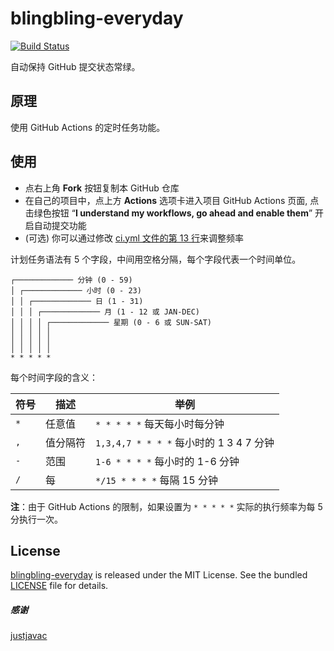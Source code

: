 # blingbling-everyday

[![Build Status](https://github.com/justjavac/auto-green/workflows/ci/badge.svg?branch=master)](https://github.com/justjavac/auto-green/actions)

自动保持 GitHub 提交状态常绿。

## 原理

使用 GitHub Actions 的定时任务功能。

## 使用

- 点右上角 **Fork** 按钮复制本 GitHub 仓库
- 在自己的项目中，点上方 **Actions** 选项卡进入项目 GitHub Actions 页面, 点击绿色按钮 “**I understand my workflows, go ahead and enable them**” 开启自动提交功能
- (可选) 你可以通过修改 [ci.yml 文件的第 13 行](https://github.com/eyea/blingbling-everyday/blob/master/.github/workflows/ci.yml#L13)来调整频率

计划任务语法有 5 个字段，中间用空格分隔，每个字段代表一个时间单位。

```plain
┌───────────── 分钟 (0 - 59)
│ ┌───────────── 小时 (0 - 23)
│ │ ┌───────────── 日 (1 - 31)
│ │ │ ┌───────────── 月 (1 - 12 或 JAN-DEC)
│ │ │ │ ┌───────────── 星期 (0 - 6 或 SUN-SAT)
│ │ │ │ │
│ │ │ │ │
│ │ │ │ │
* * * * *
```

每个时间字段的含义：

|符号   | 描述        | 举例                                        |
| ----- | -----------| -------------------------------------------|
| `*`   | 任意值      | `* * * * *` 每天每小时每分钟                  |
| `,`   | 值分隔符    | `1,3,4,7 * * * *` 每小时的 1 3 4 7 分钟       |
| `-`   | 范围       | `1-6 * * * *` 每小时的 1-6 分钟               |
| `/`   | 每         | `*/15 * * * *` 每隔 15 分钟                  |

**注**：由于 GitHub Actions 的限制，如果设置为 `* * * * *` 实际的执行频率为每 5 分执行一次。

## License

[blingbling-everyday](https://github.com/eyea/blingbling-everyday) is released under the MIT License. See the bundled [LICENSE](./LICENSE) file for details.

##### 感谢
[justjavac](https://github.com/justjavac/auto-green)

